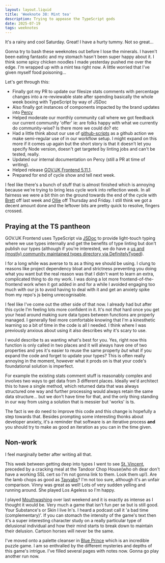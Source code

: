 ```yaml
---
layout: layout.liquid
title: 'Weeknote 38: Mint tea'
description: Trying to appease the TypeScript gods
date: 2025-07-19
tags: weeknotes
---
```


It's a rainy and cool Saturday. Great! I have a hurty tummy. Not so great...

Gonna try to bash these weeknotes out before I lose the minerals. I haven't been eating fantastic and my stomach hasn't been super happy about it. I think some spicy chicken noodles I made yesterday pushed me over the edge. I'm wrapped up with a mint tea right now. A little worried that I've given myself food poisoning...

Let's get through this:

- Finally got my PR to update our filesize stats comments with percentage changes into a re-reviewable state after spending basically the whole week boxing with TypeScript by way of JSDoc
- Also finally got instances of components impacted by the brand updates into [Percy](https://percy.io/)
- Helped moderate our monthly community call where we got feedback our current community 'offer' ie: are folks happy with what we currently do community-wise? Is there more we could do? etc
-  Had a little think about our use of [github-scripts](https://github.com/actions/github-script) as a github action we make semi-regular use of in our workflow setup. I might expand on this more if it comes up again but the short story is that it doesn't let you specify Node version, doesn't get targeted by linting jobs and can't be tested, really.
- Updated our internal documentation on Percy (still a PR at time of writing).
- Helped release [GOV.UK Frontend 5.11.1](https://github.com/alphagov/govuk-frontend/releases/tag/v5.11.1).
- Prepared for end of cycle show and tell next week.

I feel like there's a bunch of stuff that is almost finished which is annoying because we're trying to bring less cycle work into reflection week. In all fairness we were a bit thin on the ground towards the end of the cycle with [Brett](https://github.com/domoscargin) off last week and [Ollie](https://obyford.com/) off Thursday and Friday. I still think we got a decent amount done and the leftover bits are pretty quick to resolve, fingers crossed.

## Praying at the TS pantheon

GOV.UK Frontend uses TypeScript via [JSDoc](https://jsdoc.app/) to provide light-touch typing where we use types internally and get the benefits of type linting but don't publish our types (although if you're interested, we do have a [us and (mostly) community maintained types directory via DefinitelyTyped](https://github.com/DefinitelyTyped/DefinitelyTyped/tree/436a426c7ecff17fe1ba6192a58ff7750bfd8682/types/govuk-frontend)).

I for a long while was averse to ts as a thing we should be using. I clung to reasons like project dependency bloat and strictness preventing you doing what you want but the real reason was that I didn't want to learn an extra, complicated thing to do my work. I was doing a lot more frontend-of-the-frontend work when it got added in and for a while I avoided engaging too much with our js to avoid having to deal with it and get an anxiety spike from my repo's js being unrecognisable.

I feel like I've come out the other side of that now. I already had but after this cycle I'm feeling lots more confident in it. It's not _that_ hard once you get your head around making sure data types between functions are properly managed. I generally feel more comfortable knowing that I'm a kinesthetic learning so a bit of time in the code is all I needed. I think where I was previously anxious about using it also describes why it's scary to use.

I would describe ts as wanting what's best for you. Yes, right now this function is only called in two places and it will always have one of two properties and yes it's easier to reuse the same property _but_ what if you expand the code and forget to update your types? This is often really annoying in the moment, however what it prods on is that your code's foundational solution is imperfect.

For example the existing stats comment stuff is reasonably complex and involves two ways to get data from 3 different places. Ideally we'd architect this to have a single method, which returned data that was always structured one way and further processing would always retain the same data structure... but we don't have time for that, and the only thing standing in our way from using a solution that is messier but 'works' is ts.

The fact is we do need to improve this code and this change is hopefully a step towards that. Besides prompting some interesting thonks about developer anxiety, it's a reminder that software is an iterative process **and** you should try to make as good an iteration as you can in the time given.

## Non-work

I feel marginally better after writing all that.

This week between getting deep into types I went to see [St. Vincent](https://ilovestvincent.com/), preceded by a cracking meal at the Tandoor Chop House(who oh dear don't have a working SSL cert so I'm not gonna link to them. Look them up!). Are the lamb chops as good as [Tayyabs](https://www.tayyabs.co.uk/)? I'm not too sure, although it's an unfair comparison. Vinny was great as well! Lots of very sudden yelling and running around. She played Los Ageless so I'm happy.

I played [Mouthwashing](https://store.steampowered.com/app/2475490/Mouthwashing/) over last weekend and it is exactly as intense as I thought it would be. Very much a game that isn't fun per se but is still good. Your Substance's or Skin I live In's. I heard a podcast call it 'a bad time (complementary)'. If you can stomach the intensity of the game's text then it's a super interesting character study on a really particular type of delusional individual and how their mind starts to break down to maintain their delusion. Cartoon horses will never be the same.

I've moved onto a palette cleanser in [Blue Prince](https://www.blueprincegame.com/) which is an incredible puzzle game. I am so enthralled by the different mysteries and depths of this game's intrigue. I've filled several pages with notes now. Gonna go play another run now.
